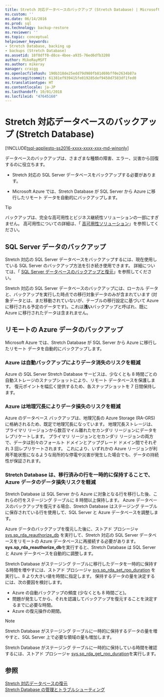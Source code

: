 ```yaml
---
title: Stretch 対応データベースのバックアップ (Stretch Database) | Microsoft Docs
ms.custom: ''
ms.date: 06/14/2016
ms.prod: sql
ms.technology: backup-restore
ms.reviewer: ''
ms.topic: conceptual
helpviewer_keywords:
- Stretch Database, backing up
- backups (Stretch Database)
ms.assetid: 18f0dff0-d8ce-4bee-a935-76ed6dfb3208
author: MikeRayMSFT
ms.author: mikeray
manager: craigg
ms.openlocfilehash: 190b318de25edd79d980fb81d69bff0e2634b87a
ms.sourcegitcommit: 61381ef939415fe019285def9450d7583df1fed0
ms.translationtype: HT
ms.contentlocale: ja-JP
ms.lasthandoff: 10/01/2018
ms.locfileid: "47645160"
---
```

# <a name="backup-stretch-enabled-databases-stretch-database"></a>Stretch 対応データベースのバックアップ (Stretch Database)
[!INCLUDE[tsql-appliesto-ss2016-xxxx-xxxx-xxx-md-winonly](../../includes/tsql-appliesto-ss2016-xxxx-xxxx-xxx-md-winonly.md)]


 データベースのバックアップは、さまざまな種類の障害、エラー、災害から回復するのに役立ちます。  
  
 -   Stretch 対応の SQL Server データベースをバックアップする必要があります。  
      
 -   Microsoft Azure では、Stretch Database が SQL Server から Azure に移行したリモート データを自動的にバックアップします。  

> [!TIP]
> バックアップは、完全な高可用性とビジネス継続性ソリューションの一部にすぎません。 高可用性についての詳細は、「 [高可用性ソリューション](../../sql-server/failover-clusters/high-availability-solutions-sql-server.md)」を参照してください。
   
## <a name="back-up-your-sql-server-data"></a>SQL Server データのバックアップ  
  
Stretch 対応の SQL Server データベースをバックアップするには、現在使用している SQL Server のバックアップ方法を引き続き使用できます。 詳細については、「 [SQL Server データベースのバックアップと復元](../../relational-databases/backup-restore/back-up-and-restore-of-sql-server-databases.md)」を参照してください。
  
 Stretch 対応の SQL Server データベースのバックアップには、ローカル データと、バックアップを実行した時点での移行対象データのみが含まれています (対象データとは、まだ移動されていないが、テーブルの移行設定に基づいて Azure に移行される予定のデータです)。これは**浅い**バックアップと呼ばれ、既に Azure に移行されたデータは含まれません。  
  
## <a name="back-up-your-remote-azure-data"></a>リモートの Azure データのバックアップ   
  
Microsoft Azure では、Stretch Database が SQL Server から Azure に移行したリモート データを自動的にバックアップします。    
### <a name="azure-reduces-the-risk-of-data-loss-with-automatic-backup"></a>Azure は自動バックアップによりデータ消失のリスクを軽減  
Azure の SQL Server Stretch Database サービスは、少なくとも 8 時間ごとの自動ストレージのスナップショットにより、リモート データベースを保護します。 復元ポイントを幅広く提供するため、各スナップショットを 7 日間保持します。  
  
### <a name="azure-reduces-the-risk-of-data-loss-with-geo-redundancy"></a>Azure は地理冗長によりデータ損失のリスクを軽減  
Azure のデータベース バックアップは、地理冗長の Azure Storage (RA-GRS) に格納されるため、既定で地理冗長になっています。 地理冗長ストレージは、プライマリ リージョンから数百マイル離れたセカンダリ リージョンにデータをレプリケートします。 プライマリ リージョンとセカンダリ リージョンの両方で、データは別々のフォールト ドメインとアップグレード ドメイン間でそれぞれ 3 回レプリケートされます。 これにより、いずれかの Azure リージョンが利用不能状態になるような局所的な停電や災害が発生した場合でも、データの持続性が保証されます。

### <a name="stretchRPO"></a>Stretch Database は、移行済みの行を一時的に保持することで、Azure データのデータ損失リスクを軽減
Stretch Database は SQL Server から Azure に対象となる行を移行した後、これらの行をステージング テーブルに 8 時間以上保持します。 Azure データベースのバックアップを復元する場合、Stretch Database はステージング テーブルに保存されている行を使用して、SQL Server と Azure データベースを調整します。

Azure データのバックアップを復元した後に、ストアド プロシージャ [sys.sp_rda_reauthorize_db](../../relational-databases/system-stored-procedures/sys-sp-rda-reauthorize-db-transact-sql.md) を実行して、Stretch 対応の SQL Server データベースをリモートの Azure データベースに再接続する必要があります。 **sys.sp_rda_reauthorize_db**を実行すると、Stretch Database は SQL Server と Azure データベースを自動的に調整します。

Stretch Database がステージング テーブルに移行したデータを一時的に保持する時間を増やすには、ストアド プロシージャ [sys.sp_rda_set_rpo_duration](../../relational-databases/system-stored-procedures/sys-sp-rda-set-rpo-duration-transact-sql.md) を実行し、8 より大きい値を時間に指定します。 保持するデータの量を決定するには、次の要因を検討します。
-   Azure の自動バックアップの頻度 (少なくとも 8 時間ごと)。
-   問題が発生してから、それを認識してバックアップを復元することを決定するまでに必要な時間。
-   Azure の復元操作の期間。

> [!NOTE]
> Stretch Database がステージング テーブルに一時的に保持するデータの量を増やすと、SQL Server 上で必要な領域の量も増加します。

Stretch Database がステージング テーブルに一時的に保持している時間を確認するには、ストアド プロシージャ [sys.sp_rda_get_rpo_duration](../../relational-databases/system-stored-procedures/sys-sp-rda-get-rpo-duration-transact-sql.md)を実行します。

## <a name="see-also"></a>参照  
[Stretch 対応データベースの復元](../../sql-server/stretch-database/restore-stretch-enabled-databases-stretch-database.md)  
 [Stretch Database の管理とトラブルシューティング](../../sql-server/stretch-database/manage-and-troubleshoot-stretch-database.md)   
   
  
  
